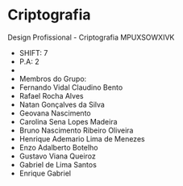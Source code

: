 # Criptografia
Design Profissional - Criptografia
MPUXSOWXIVK
- SHIFT: 7
- P.A: 2
-
-  Membros do Grupo:
- Fernando Vidal Claudino Bento
- Rafael Rocha Alves
- Natan Gonçalves da Silva
- Geovana Nascimento
- Carolina Sena Lopes Madeira
- Bruno Nascimento Ribeiro Oliveira
- Henrique Ademario Lima de Menezes
- Enzo Adalberto Botelho
- Gustavo Viana Queiroz
- Gabriel de Lima Santos
- Enrique Gabriel
